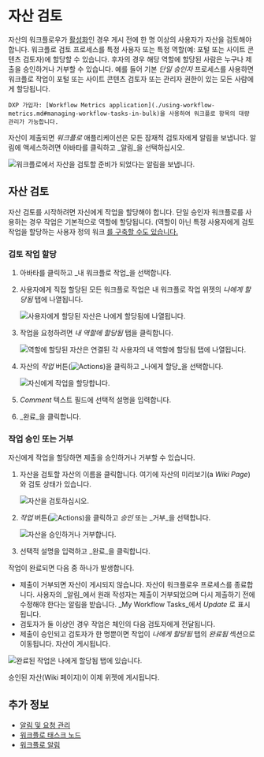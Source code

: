 # 자산 검토

자산의 워크플로우가 [활성화](./activating-workflow.md)인 경우 게시 전에 한 명 이상의 사용자가 자산을 검토해야 합니다. 워크플로 검토 프로세스를 특정 사용자 또는 특정 역할(예: 포털 또는 사이트 콘텐츠 검토자)에 할당할 수 있습니다. 후자의 경우 해당 역할에 할당된 사람은 누구나 제출을 승인하거나 거부할 수 있습니다. 예를 들어 기본 _단일 승인자_ 프로세스를 사용하면 워크플로 작업이 포털 또는 사이트 콘텐츠 검토자 또는 관리자 권한이 있는 모든 사람에게 할당됩니다.

```{tip}
DXP 가입자: [Workflow Metrics application](./using-workflow-metrics.md#managing-workflow-tasks-in-bulk)을 사용하여 워크플로 항목의 대량 관리가 가능합니다.
```

자산이 제출되면 _워크플로_ 애플리케이션은 모든 잠재적 검토자에게 알림을 보냅니다. 알림에 액세스하려면 아바타를 클릭하고 _알림_을 선택하십시오.

![워크플로에서 자산을 검토할 준비가 되었다는 알림을 보냅니다.](./reviewing-assets/images/01.png)

## 자산 검토

자산 검토를 시작하려면 자신에게 작업을 할당해야 합니다. 단일 승인자 워크플로를 사용하는 경우 작업은 기본적으로 역할에 할당됩니다. (역할이 아닌 특정 사용자에게 검토 작업을 할당하는 사용자 정의 워크 [를 구축할 수도 있습니다.](../designing-and-managing-workflows/building-workflows.md)

### 검토 작업 할당

1. 아바타를 클릭하고 _내 워크플로 작업_을 선택합니다.
1. 사용자에게 직접 할당된 모든 워크플로 작업은 내 워크플로 작업 위젯의 _나에게 할당됨_ 탭에 나열됩니다.

    ![사용자에게 할당된 자산은 나에게 할당됨에 나열됩니다.](./reviewing-assets/images/02.png)

1. 작업을 요청하려면 _내 역할에 할당됨_ 탭을 클릭합니다.

    ![역할에 할당된 자산은 연결된 각 사용자의 내 역할에 할당됨 탭에 나열됩니다.](./reviewing-assets/images/03.png)

1. 자산의 _작업_ 버튼(![Actions](../../../images/icon-actions.png))을 클릭하고 _나에게 할당_을 선택합니다.

    ![자신에게 작업을 할당합니다.](./reviewing-assets/images/04.png)

1. _Comment_ 텍스트 필드에 선택적 설명을 입력합니다.
1. _완료_을 클릭합니다.

### 작업 승인 또는 거부

자신에게 작업을 할당하면 제출을 승인하거나 거부할 수 있습니다.

1. 자산을 검토할 자산의 이름을 클릭합니다. 여기에 자산의 미리보기(a _Wiki Page_)와 검토 상태가 있습니다.

    ![자산을 검토하십시오.](./reviewing-assets/images/05.png)

1. _작업_ 버튼(![Actions](../../../images/icon-actions.png))을 클릭하고 _승인_ 또는 _거부_을 선택합니다.

     ![자산을 승인하거나 거부합니다.](./reviewing-assets/images/06.png)

1. 선택적 설명을 입력하고 _완료_을 클릭합니다.

작업이 완료되면 다음 중 하나가 발생합니다.

* 제출이 거부되면 자산이 게시되지 않습니다. 자산이 워크플로우 프로세스를 종료합니다. 사용자의 _알림_에서 원래 작성자는 제출이 거부되었으며 다시 제출하기 전에 수정해야 한다는 알림을 받습니다. _My Workflow Tasks_에서 _Update_ 로 표시됩니다.
* 검토자가 둘 이상인 경우 작업은 체인의 다음 검토자에게 전달됩니다.
* 제출이 승인되고 검토자가 한 명뿐이면 작업이 _나에게 할당됨_ 탭의 _완료됨_ 섹션으로 이동됩니다. 자산이 게시됩니다.

![완료된 작업은 나에게 할당됨 탭에 있습니다.](./reviewing-assets/images/07.png)

승인된 자산(Wiki 페이지)이 이제 위젯에 게시됩니다.

## 추가 정보

* [알림 및 요청 관리](../../../collaboration-and-social/notifications-and-requests/user-guide/managing-notifications-and-requests.md)
* [워크플로 태스크 노드](../developer-guide/workflow-task-node-reference.md)
* [워크플로 알림](https://help.liferay.com/hc/articles/360028834772-Workflow-Notifications)
